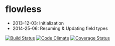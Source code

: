 flowless
========
- 2013-12-03: Initialization
- 2014-25-06: Resuming & Updating field types

[![Build Status](https://drone.io/github.com/omniless/flowless/status.png)](https://drone.io/github.com/omniless/flowless/latest)
[![Code Climate](https://codeclimate.com/github/omniless/flowless.png)](https://codeclimate.com/github/omniless/flowless)
[![Coverage Status](https://coveralls.io/repos/omniless/flowless/badge.png)](https://coveralls.io/r/omniless/flowless)

